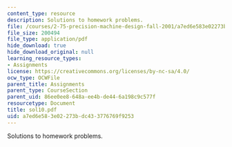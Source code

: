 ```yaml
---
content_type: resource
description: Solutions to homework problems.
file: /courses/2-75-precision-machine-design-fall-2001/a7ed6e583e02273bdc433776769f9253_sol10.pdf
file_size: 200494
file_type: application/pdf
hide_download: true
hide_download_original: null
learning_resource_types:
- Assignments
license: https://creativecommons.org/licenses/by-nc-sa/4.0/
ocw_type: OCWFile
parent_title: Assignments
parent_type: CourseSection
parent_uid: 86ee0ee8-648a-ee4b-de44-6a198c9c577f
resourcetype: Document
title: sol10.pdf
uid: a7ed6e58-3e02-273b-dc43-3776769f9253
---
```

Solutions to homework problems.